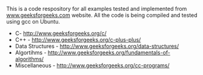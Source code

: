 This is a code respository for all examples tested and implemented from www.geeksforgeeks.com website.
All the code is being compiled and tested using gcc on Ubuntu.

- C- http://www.geeksforgeeks.org/c/
- C++ - http://www.geeksforgeeks.org/c-plus-plus/
- Data Structures - http://www.geeksforgeeks.org/data-structures/
- Algortihms - http://www.geeksforgeeks.org/fundamentals-of-algorithms/
- Miscellaneous - http://www.geeksforgeeks.org/cc-programs/

